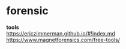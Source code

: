 # forensic

<b>tools</b> <br>
https://ericzimmerman.github.io/#!index.md <br>
https://www.magnetforensics.com/free-tools/ <br>
